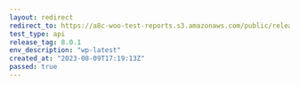 ```yaml
---
layout: redirect
redirect_to: https://a8c-woo-test-reports.s3.amazonaws.com/public/release/8.0.1/wp-latest/api/index.html
test_type: api
release_tag: 8.0.1
env_description: "wp-latest"
created_at: "2023-08-09T17:19:13Z"
passed: true
---
```

